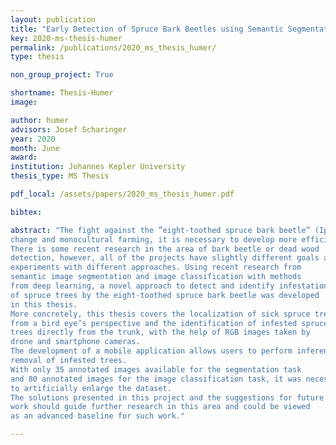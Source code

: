 ```yaml
---
layout: publication
title: "Early Detection of Spruce Bark Beetles using Semantic Segmentation and Image Classification"
key: 2020-ms-thesis-humer
permalink: /publications/2020_ms_thesis_humer/
type: thesis 

non_group_project: True

shortname: Thesis-Humer
image: 

author: humer
advisors: Josef Scharinger
year: 2020
month: June
award: 
institution: Johannes Kepler University
thesis_type: MS Thesis

pdf_local: /assets/papers/2020_ms_thesis_humer.pdf

bibtex:

abstract: "The fight against the ”eight-toothed spruce bark beetle” (Ips Typographus) is a crucial task in forest management. Since the conditions for spruce bark beetles are becoming better due to climate
change and monocultural farming, it is necessary to develop more efficient techniques to fight their spreading.
There is some recent research in the area of bark beetle or dead wood
detection, however, all of the projects have slightly different goals and
experiments with different approaches. Using recent research from
semantic image segmentation and image classification with methods
from deep learning, a novel approach to detect and identify infestation
of spruce trees by the eight-toothed spruce bark beetle was developed
in this thesis.
More concretely, this thesis covers the localization of sick spruce trees
from a bird eye’s perspective and the identification of infested spruce
trees directly from the trunk, with the help of RGB images taken by
drone and smartphone cameras.
The development of a mobile application allows users to perform inference in real-time and therefore leads to a more efficient and fast
removal of infested trees.
With only 35 annotated images available for the segmentation task
and 80 annotated images for the image classification task, it was necessary to use techniques like transfer learning or data augmentation
to artificially enlarge the dataset.
The solutions presented in this project and the suggestions for future
work should guide further research in this area and could be viewed
as an advanced baseline for such work."

---
```


